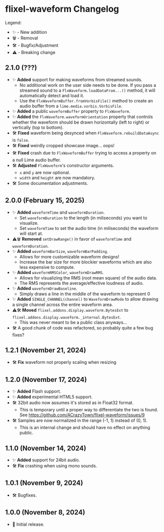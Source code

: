 # flixel-waveform Changelog

Legend:
- ✨ - New addition
- 🗑️ - Removal
- 🛠️ - Bugfix/Adjustment
- ⚠️ - Breaking change

## 2.1.0 (???)
- ✨ **Added** support for making waveforms from streamed sounds.
    - No additional work on the user side needs to be done. If you pass a streamed sound to a `FlxWaveform.loadDataFrom...()` method, it will automatically detect and load it.
    - Use the `FlxWaveformBuffer.fromVorbisFile()` method to create an audio buffer from a `lime.media.vorbis.VorbisFile`.
- ✨ **Added** a public `waveformBuffer` property to `FlxWaveform`.
- ✨ **Added** the `FlxWaveform.waveformOrientation` property that controls whether the waveform should be drawn horizontally (left to right) or vertically (top to bottom).
- 🛠️ **Fixed** waveform being desynced when `FlxWaveform.rebuildDataAsync` is `false`.
- 🛠️ **Fixed** weirdly cropped showcase image... oops!
- 🛠️ **Fixed** crash due to `FlxWaveformBuffer` trying to access a property on a null Lime audio buffer.
- 🛠️ **Adjusted** `FlxWaveform`'s constructor arguments.
    - `x` and `y` are now optional.
    - `width` and `height` are now mandatory.
- 🛠️ Some documentation adjustments.

## 2.0.0 (February 15, 2025)
- ✨ **Added** `waveformTime` and `waveformDuration`.
    - Set `waveformDuration` to the length (in miliseconds) you want to visualize.
    - Set `waveformTime` to set the audio time (in miliseconds) the waveform will start at.
- ⚠️🗑️ **Removed** `setDrawRange()` in favor of `waveformTime` and `waveformDuration`.
- ✨ **Added** `waveformBarSize`, `waveformBarPadding`.
    - Allows for more customizable waveform designs!
    - Increase the bar size for more blockier waveforms which are also less expensive to compute.
- ✨ **Added** `waveformRMSColor`, `waveformDrawRMS`.
    - Allows for visualizing the RMS (root mean square) of the audio data.
    - The RMS represents the average/effective loudness of audio.
- ✨ **Added** `waveformDrawBaseline`.
    - Simply draws a line in the middle of the waveform to represent 0
- ✨ **Added** `SINGLE_CHANNEL(channel)` to `WaveformDrawMode` to allow drawing a single channel across the entire waveform area.
- ⚠️🛠️ **Moved** `flixel.addons.display.waveform.BytesExt` to `flixel.addons.display.waveform._internal.BytesExt`.
    - This was never meant to be a public class anyways...
- 🛠️ A good chunk of code was refactored, so probably quite a few bug fixes?

## 1.2.1 (November 21, 2024)
- 🛠️ **Fix** waveform not properly scaling when resizing

## 1.2.0 (November 17, 2024)
- ✨ **Added** Flash support.
- ✨ **Added** experimental HTML5 support.
- 🛠️ 32bit audio now assumes it's stored as in Float32 format.
    - This is temporary until a proper way to differentiate the two is found. See https://github.com/ACrazyTown/flixel-waveform/issues/9
- 🛠️ Samples are now normalized in the range (-1, 1) instead of (0, 1).
    - This is an internal change and should have no effect on anything public.

## 1.1.0 (November 14, 2024)
- ✨ **Added** support for 24bit audio.
- 🛠️ **Fix** crashing when using mono sounds.

## 1.0.1 (November 9, 2024)
- 🛠️ Bugfixes.

## 1.0.0 (November 8, 2024)
- 🎉 Initial release.
